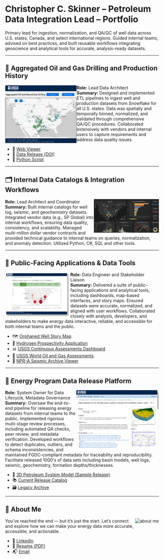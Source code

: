 # Christopher C. Skinner – Petroleum Data Integration Lead – Portfolio

Primary lead for ingestion, normalization, and QA/QC of well data across U.S. states, Canada, and select international regions. Guided internal teams, advised on best practices, and built reusable workflows integrating geoscience and analytical tools for accurate, analysis-ready datasets.

---

## 📍 Aggregated Oil and Gas Drilling and Production History 
<img src="aggregated_OG_map.png" alt="Oil Gas Viewer" height="190" align="left"/>

**Role:** Lead Data Architect     
**Summary:** Designed and implemented ETL pipelines to ingest well and production datasets from Snowflake for all U.S. states. Data was spatially and temporally binned, normalized, and validated through comprehensive QA/QC procedures. Collaborated extensively with vendors and internal users to capture requirements and address data quality issues.
- 🔗 [Web Viewer](https://certmapper.cr.usgs.gov/data/apps/oil_gas_cells/)  
- 📄 [Data Release (DOI)](https://doi.org/10.5066/P9UIR5HE)  
- 🐍 [Python Script](https://github.com/kingshorthair/resume/blob/main/production_aggregation.py)

---

## 🗂️ Internal Data Catalogs & Integration Workflows  
<img src="sp_dashboard.png" alt="dashboard" height="110" align="right"/>

**Role:** Lead Architect and Coordinator   
**Summary:** Built internal catalogs for well log, seismic, and geochemistry datasets. Integrated vendor data (e.g., SP Global) into internal workflows, ensuring data quality, consistency, and scalability. Managed multi-millon dollar vendor contracts and provided technical guidance to internal teams on queries, normalization, and anomaly detection. Utilized Python, C#, SQL and other tools. 

---

## 🧭 Public-Facing Applications & Data Tools 
<img src="noga_dashboard.png" alt="NOGA dashboard" height="150" align="left"/>

**Role:** Data Engineer and Stakeholder Liaison  
**Summary:** Delivered a suite of public-facing applications and analytical tools, including dashboards, map-based interfaces, and story maps. Ensured datasets were accurate, normalized, and aligned with user workflows. Collaborated closely with analysts, developers, and stakeholders to make energy data interactive, reliable, and accessible for both internal teams and the public. 
- 🗺️ [Orphaned Well Story Map](https://certmapper.cr.usgs.gov/data/apps/orphanedwell_waterquality/)  
- 🔗 [Hydrogen Prospectivity Application](https://certmapper.cr.usgs.gov/data/apps/hydrogen/)  
- 📊 [USGS Continuous Assessments Dashboard](https://certmapper.cr.usgs.gov/data/apps/noga-summary/)  
- 📰 [USGS World Oil and Gas Assessments](https://certmapper.cr.usgs.gov/data/apps/world-energy/)
- 🧾 [NPR-A Seismic Archive Viewer](https://certmapper.cr.usgs.gov/data/apps/npra/)

---

## 🔁 Energy Program Data Release Platform  
<img src="williston_data_release.png" alt="Williston data release" height="190" align="right"/>

**Role:** System Owner for Data Lifecycle, Metadata Governance
**Summary:** Oversaw the end-to-end pipeline for releasing energy datasets from internal teams to the public. Implemented rigorous multi-stage review processes, including automated QA checks, peer review, and metadata verification. Developed workflows to detect duplicates, outliers, and schema inconsistencies, and maintained FGDC-compliant metadata for traceability and reproducibility. Facilitate released 1000's of data sets including basin models, well logs, seismic, geochemistry, formation depths/thicknesses. 
- 📄 [3D Petroleum System Model (Sample Release)](https://doi.org/10.5066/P9N7O1OT)  
- 📚 [Current Release Catalog](https://www.sciencebase.gov/catalog/folder/59cab03de4b017cf314094df)  
- 🗃️ [Legacy Archive](https://www.sciencebase.gov/catalog/folder/601c5893d34e94a4b9fc2742)

---

## 👋 About Me
<img src="https://avatars.githubusercontent.com/u/24614050?v=4" alt="about me" height="110" align="right"/>
You’ve reached the end — but it’s just the start. Let’s connect and explore how we can make your energy data more accurate, accessible, and actionable.

- 🔗 [LinkedIn](https://www.linkedin.com/in/chriscskinner/)
- 📄 [Resume (PDF)](./resume.pdf)
- 📬 [Email](mailto:kingshorthair@gmail.com)
